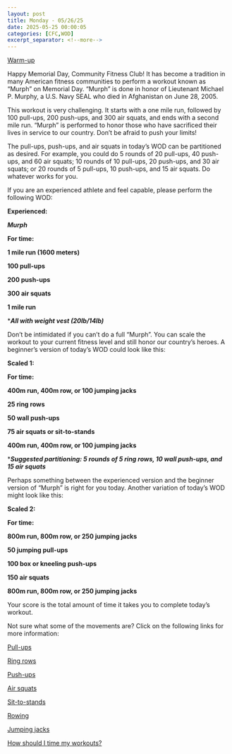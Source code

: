 ```yaml
---
layout: post
title: Monday - 05/26/25
date: 2025-05-25 00:00:05
categories: [CFC,WOD]
excerpt_separator: <!--more-->
---
```

[Warm-up](https://communityfitnessclub.wixsite.com/website/post/basic-full-body-warm-up)

Happy Memorial Day, Community Fitness Club! It has become a tradition in many American fitness communities to perform a workout known as “Murph” on Memorial Day. “Murph” is done in honor of Lieutenant Michael P. Murphy, a U.S. Navy SEAL who died in Afghanistan on June 28, 2005.

This workout is very challenging. It starts with a one mile run, followed by 100 pull-ups, 200 push-ups, and 300 air squats, and ends with a second mile run. “Murph” is performed to honor those who have sacrificed their lives in service to our country. Don’t be afraid to push your limits!

The pull-ups, push-ups, and air squats in today’s WOD can be partitioned as desired. For example, you could do 5 rounds of 20 pull-ups, 40 push-ups, and 60 air squats; 10 rounds of 10 pull-ups, 20 push-ups, and 30 air squats; or 20 rounds of 5 pull-ups, 10 push-ups, and 15 air squats. Do whatever works for you.

If you are an experienced athlete and feel capable, please perform the following WOD:

**Experienced:**

***Murph***

**For time:**

**1 mile run (1600 meters)**

**100 pull-ups**

**200 push-ups**

**300 air squats**

**1 mile run**

****All with weight vest (20lb/14lb)***
<!--more-->

Don’t be intimidated if you can’t do a full “Murph”. You can scale the workout to your current fitness level and still honor our country’s heroes. A beginner’s version of today’s WOD could look like this:

**Scaled 1:**

**For time:**

**400m run, 400m row, or 100 jumping jacks**

**25 ring rows**

**50 wall push-ups**

**75 air squats or sit-to-stands**

**400m run, 400m row, or 100 jumping jacks**

****Suggested partitioning: 5 rounds of 5 ring rows, 10 wall push-ups, and 15 air squats***

Perhaps something between the experienced version and the beginner version of “Murph” is right for you today. Another variation of today’s WOD might look like this:

**Scaled 2:**

**For time:**

**800m run, 800m row, or 250 jumping jacks**

**50 jumping pull-ups**

**100 box or kneeling push-ups**

**150 air squats**

**800m run, 800m row, or 250 jumping jacks**

Your score is the total amount of time it takes you to complete today’s workout.

Not sure what some of the movements are? Click on the following links for more information:

[Pull-ups](https://communityfitnessclub.wixsite.com/website/post/pull-ups)

[Ring rows](https://communityfitnessclub.wixsite.com/website/post/ring-rows)

[Push-ups](https://communityfitnessclub.wixsite.com/website/post/push-ups)

[Air squats](https://communityfitnessclub.wixsite.com/website/post/air-squat)

[Sit-to-stands](https://www.youtube.com/watch?v=vNq9vtEXksc)

[Rowing](https://communityfitnessclub.wixsite.com/website/post/rowing)

[Jumping jacks](https://www.youtube.com/watch?v=iSSAk4XCsRA)

[How should I time my workouts?](https://communityfitnessclub.wixsite.com/website/post/how-should-i-time-my-workouts)
